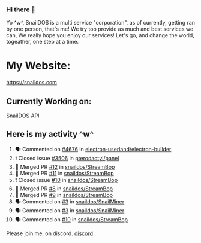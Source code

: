 ### Hi there 👋
Yo ^w^,
SnailDOS is a multi service "corporation", as of currently, getting ran by one person, that's me!
We try too provide as much and best services we can, We really hope you enjoy our services!
Let's go, and change the world, togeather, one step at a time.
# My Website:
https://snaildos.com
## Currently Working on:
SnailDOS API
## Here is my activity ^w^
<!--START_SECTION:activity-->
1. 🗣 Commented on [#4676](https://github.com/electron-userland/electron-builder/issues/4676) in [electron-userland/electron-builder](https://github.com/electron-userland/electron-builder)
2. ❗️ Closed issue [#3506](https://github.com/pterodactyl/panel/issues/3506) in [pterodactyl/panel](https://github.com/pterodactyl/panel)
3. 🎉 Merged PR [#12](https://github.com/snaildos/StreamBop/pull/12) in [snaildos/StreamBop](https://github.com/snaildos/StreamBop)
4. 🎉 Merged PR [#11](https://github.com/snaildos/StreamBop/pull/11) in [snaildos/StreamBop](https://github.com/snaildos/StreamBop)
5. ❗️ Closed issue [#10](https://github.com/snaildos/StreamBop/issues/10) in [snaildos/StreamBop](https://github.com/snaildos/StreamBop)
6. 🎉 Merged PR [#8](https://github.com/snaildos/StreamBop/pull/8) in [snaildos/StreamBop](https://github.com/snaildos/StreamBop)
7. 🎉 Merged PR [#9](https://github.com/snaildos/StreamBop/pull/9) in [snaildos/StreamBop](https://github.com/snaildos/StreamBop)
8. 🗣 Commented on [#3](https://github.com/snaildos/SnailMiner/issues/3) in [snaildos/SnailMiner](https://github.com/snaildos/SnailMiner)
9. 🗣 Commented on [#3](https://github.com/snaildos/SnailMiner/issues/3) in [snaildos/SnailMiner](https://github.com/snaildos/SnailMiner)
10. 🗣 Commented on [#10](https://github.com/snaildos/StreamBop/issues/10) in [snaildos/StreamBop](https://github.com/snaildos/StreamBop)
<!--END_SECTION:activity-->
Please join me, on discord.
[discord](https://invite.gg/snaildos)
